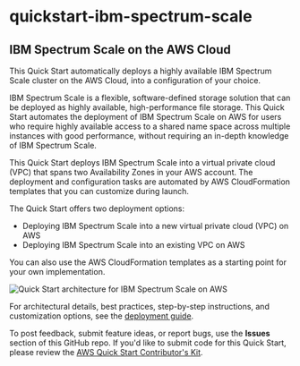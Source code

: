 # quickstart-ibm-spectrum-scale
## IBM Spectrum Scale on the AWS Cloud

This Quick Start automatically deploys a highly available IBM Spectrum Scale cluster on the AWS Cloud, into a configuration of your choice.

IBM Spectrum Scale is a flexible, software-defined storage solution that can be deployed as highly available, high-performance file storage. This Quick Start automates the deployment of IBM Spectrum Scale on AWS for users who require highly available access to a shared name space across multiple instances with good performance, without requiring an in-depth knowledge of IBM Spectrum Scale.

This Quick Start deploys IBM Spectrum Scale into a virtual private cloud (VPC) that spans two Availability Zones in your AWS account. The deployment and configuration tasks are automated by AWS CloudFormation templates that you can customize during launch.

The Quick Start offers two deployment options:

- Deploying IBM Spectrum Scale into a new virtual private cloud (VPC) on AWS
- Deploying IBM Spectrum Scale into an existing VPC on AWS

You can also use the AWS CloudFormation templates as a starting point for your own implementation.

![Quick Start architecture for IBM Spectrum Scale on AWS](https://d0.awsstatic.com/partner-network/QuickStart/datasheets/ibm-spectrum-scale-on-aws-architecture.png)

For architectural details, best practices, step-by-step instructions, and customization options, see the [deployment guide](https://fwd.aws/rxqbD).

To post feedback, submit feature ideas, or report bugs, use the **Issues** section of this GitHub repo.
If you'd like to submit code for this Quick Start, please review the [AWS Quick Start Contributor's Kit](https://aws-quickstart.github.io/).
